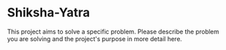 # Shiksha-Yatra
This project aims to solve a specific problem. Please describe the problem you are solving and the project's purpose in more detail here.
